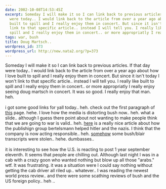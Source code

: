 ```yaml
---
date: 2002-10-08T14:53:45Z
excerpt: Someday I will make it so I can link back to previous articles. If that day
  were today.. I would link back to the article from over a year ago about how I love
  built to spill and I really enjoy them in concert. But since it isn't today I won't
  link to that specific article.. instead I will tell you. I really like built to
  spill and I really enjoy them in concert.. or more appropriatly I really ...
tags: war, bush
title: Doug Martsch..
wordpress_id: 373
wordpress_url: http://new.nata2.org/?p=373
---
```


Someday I will make it so I can link back to previous articles. If that day were today.. I would link back to the article from over a year ago about how I love built to spill and I really enjoy them in concert. But since it isn't today I won't link to that specific article.. instead I will tell you. I really like built to spill and I really enjoy them in concert.. or more appropriatly I really enjoy seeing doug martsch in concert. It was so good. I really enjoy that man. heh. <br/><br/>
i got some good links for yall today.. heh. check out the first paragraph of <a href="http://www.washingtonpost.com/wp-dyn/articles/A57618-2002Oct7.html">this</a> page. hehe. I love how the media is distorting bush now.. heh. what a slide.. although I guess there point about not wanting to make people think that we are going to war is valid.. heh. <a href="http://story.news.yahoo.com/news?tmpl=story2&amp;cid=91&amp;ncid=91&amp;e=8&amp;u=/bpihw/20021008/en_bpihw/bertelsmann_confirms_its_past_connection_to_nazis">here</a> is a really nice article about how the publishign group bertelsmann helped hitler and the nazis. I think that the company is now acting responsible.. heh. <a href="http://www.dailytelegraph.co.uk/news/main.jhtml?xml=/news/2002/10/08/nuls08.xml&amp;sSheet=/news/2002/10/08/ixnewstop.html">somehow</a> some bush/blair transcripts were stolen.. hehe. dumbasses.. <br/><br/> it is interesting to see how the U.S. is reacting to post 1 year september eleventh. It seems that people are chilling out. Although last night I was in a cab with a crazy goon who wanted nothing but blow up all those "arabs." wtf. It was frustrating. it was a situation were I could say nothing without getting the cab driver all riled up.. whatever.. I was reading the newest world press review.. and there were some scathing reviews of bush and the US foreign policy.. heh .. 
